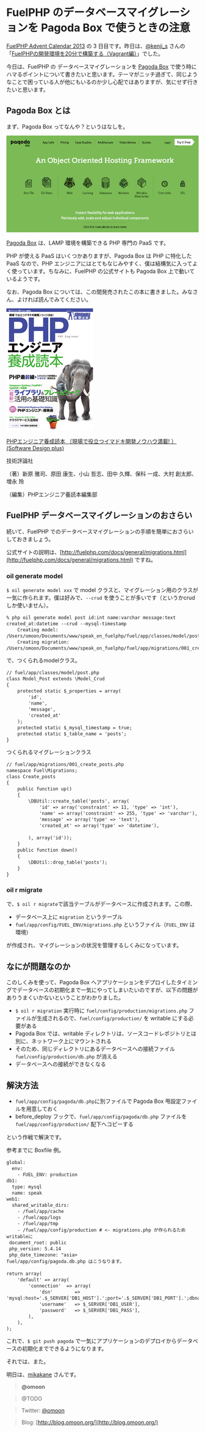 # FuelPHP のデータベースマイグレーションを Pagoda Box で使うときの注意

[FuelPHP Advent Calendar 2013](http://atnd.org/events/45096) の 3 日目です。昨日は、[@kenji\_s](https://twitter.com/kenji_s) さんの「[FuelPHPの開発環境を20分で構築する（Vagrant編）](http://blog.a-way-out.net/blog/2013/12/02/quick-mastering-fuelphp/)」でした。

今日は、FuelPHP の データベースマイグレーションを [Pagoda Box](http::/pagodabox.com) で使う時にハマるポイントについて書きたいと思います。テーマがニッチ過ぎて、同じようなことで困っている人が他にもいるのか少し心配ではありますが、気にせず行きたいと思います。

## Pagoda Box とは

まず、Pagoda Box ってなんや？というはなしを。

![Pagoda Box](images/03/11189458785_5f7e7c6b16_o.png)

[Pagoda Box](http::/pagodabox.com) は、LAMP 環境を構築できる PHP 専門の PaaS です。

PHP が使える PaaS はいくつかありますが、Pagoda Box は PHP に特化した PaaS なので、PHP エンジニアにはとてもなじみやすく、僕は結構気に入ってよく使っています。ちなみに、FuelPHP の公式サイトも Pagoda Box 上で動いているようです。

なお、Pagoda Box については、この間発売されたこの本に書きました。みなさん、よければ読んでみてください。

![PHPエンジニア養成読本](images/03/9729281144_ef716fd9c9_n.jpg)

[PHPエンジニア養成読本 〔現場で役立つイマドキ開発ノウハウ満載! 〕 (Software Design plus)](http://www.amazon.co.jp/gp/product/4774159719/)

技術評論社

（著）新原 雅司、原田 康生、小山 哲志、田中 久輝、保科 一成、大村 創太郎、増永 玲

（編集）PHPエンジニア養読本編集部

## FuelPHP データベースマイグレーションのおさらい

続いて、FuelPHP でのデータベースマイグレーションの手順を簡単におさらいしておきましょう。

公式サイトの説明は、[http://fuelphp.com/docs/general/migrations.html](http://fuelphp.com/docs/general/migrations.html) ですね。

### oil generate model

`$ oil generate model xxx` で model クラスと、マイグレーション用のクラスが一気に作られます。僕は好みで、`--crud` を使うことが多いです（というかcrud しか使いません）。

    % php oil generate model post id:int name:varchar message:text created_at:datetime --crud --mysql-timestamp
        Creating model: /Users/omoon/Documents/www/speak_on_fuelphp/fuel/app/classes/model/post.php
        Creating migration: /Users/omoon/Documents/www/speak_on_fuelphp/fuel/app/migrations/001_create_posts.php

で、つくられるmodelクラス。

    // fuel/app/classes/model/post.php
    class Model_Post extends \Model_Crud
    {
        protected static $_properties = array(
            'id',
            'name',
            'message',
            'created_at'
        );
        protected static $_mysql_timestamp = true;
        protected static $_table_name = 'posts';
    }

つくられるマイグレーションクラス

    // fuel/app/migrations/001_create_posts.php
    namespace Fuel\Migrations;
    class Create_posts
    {
        public function up()
        {
            \DBUtil::create_table('posts', array(
                'id' => array('constraint' => 11, 'type' => 'int'),
                'name' => array('constraint' => 255, 'type' => 'varchar'),
                'message' => array('type' => 'text'),
                'created_at' => array('type' => 'datetime'),

            ), array('id'));
        }
        public function down()
        {
            \DBUtil::drop_table('posts');
        }
    }

### oil r migrate

で、`$ oil r migrate`で該当テーブルがデータベースに作成されます。この際、

-   データベース上に `migration` というテーブル
-   `fuel/app/config/FUEL_ENV/migrations.php` というファイル（`FUEL_ENV` は環境）

が作成され、マイグレーションの状況を管理するしくみになっています。

## なにが問題なのか

このしくみを使って、Pagoda Box へアプリケーションをデプロイしたタイミングでデータベースの初期化まで一気にやってしまいたいのですが、以下の問題がありうまくいかないということがわかりました。

-   `$ oil r migration` 実行時に `fuel/config/production/migrations.php` ファイルが生成されるので、`fuel/config/production/` を writable にする必要がある
-   Pagoda Box では、writable ディレクトリは、ソースコードレポジトリとは別に、ネットワーク上にマウントされる
-   そのため、同じディレクトリにあるデータベースへの接続ファイル `fuel/config/production/db.php` が消える
-   データベースへの接続ができなくなる

## 解決方法

-   `fuel/app/config/pagoda/db.php`に別ファイルで Pagoda Box 甩設定ファイルを用意しておく
-   before\_deploy フックで、`fuel/app/config/pagoda/db.php` ファイルを`fuel/app/config/production/` 配下へコピーする

という作戦で解決です。

参考までに Boxfile 例。

    global:
      env:
        - FUEL_ENV: production
    db1:
      type: mysql
      name: speak
    web1:
      shared_writable_dirs:
        - /fuel/app/cache
        - /fuel/app/logs
        - /fuel/app/tmp
        - /fuel/app/config/production # <- migrations.php が作られるためwritableに
     document_root: public
     php_version: 5.4.14
     php_date_timezone: "asia>
    fuel/app/config/pagoda.db.php はこうなります。

    return array(
        'default' => array(
            'connection'  => array(
                'dsn'        => 'mysql:host='.$_SERVER['DB1_HOST'].';port='.$_SERVER['DB1_PORT'].';dbname='.$_SERVER['DB1_NAME'],
                'username'   => $_SERVER['DB1_USER'],
                'password'   => $_SERVER['DB1_PASS'],
            ),
        ),
    );

これで、`$ git push pagoda` で一気にアプリケーションのデプロイからデータベースの初期化までできるようになります。

それでは、また。

明日は、[mikakane](https://twitter.com/mkkn_info) さんです。

>**@omoon**

>@TODO

>Twitter: [@omoon](https://twitter.com/omoon)

>Blog: [http://blog.omoon.org/](http://blog.omoon.org/)
